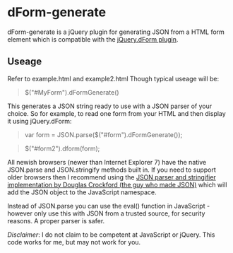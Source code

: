 dForm-generate
==============
dForm-generate is a jQuery plugin for generating JSON from a HTML form element which is compatible with the [jQuery.dForm plugin](https://github.com/daffl/jquery.dform).

Useage
------
Refer to example.html and example2.html
Though typical useage will be: 
> $("#MyForm").dFormGenerate()

This generates a JSON string ready to use with a JSON parser of your choice.
So for example, to read one form from your HTML and then display it using jQuery.dForm:

> var form = JSON.parse($("#form").dFormGenerate());

> $("#form2").dform(form);

All newish browsers (newer than Internet Explorer 7) have the native JSON.parse and JSON.stringify methods built in. If you need to support older browsers then I recommend using the [JSON parser and stringifier implementation by Douglas Crockford (the guy who made JSON)](https://github.com/douglascrockford/JSON-js) which will add the JSON object to the JavaScript namespace.

Instead of JSON.parse you can use the eval() function in JavaScript - however only use this with JSON from a trusted source, for security reasons. A proper parser is safer.

*Disclaimer*: I do not claim to be competent at JavaScript or jQuery. This code works for me, but may not work for you.
